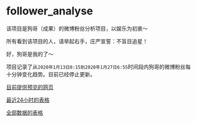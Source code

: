 # follower_analyse
该项目是狗哥（成果）的微博粉丝分析项目，以娱乐为初衷～

所有看到该项目的人，请举起右手，庄严宣誓：不盲目追星！

好，狗哥是我的了～

项目记录了从`2020年1月13日8:15到2020年1月27日6:55`时间段内狗哥的微博粉丝每十分钟变化趋势。目前已经停止更新。

[目前提供预览的网页](http://106.54.85.24:3000/)

[最近24小时的表格](./data_24hours.csv)

[全部数据的表格](./data_all.csv)
